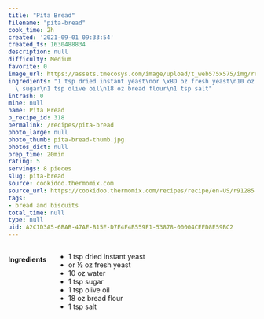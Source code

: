 ```yaml
---
title: "Pita Bread"
filename: "pita-bread"
cook_time: 2h
created: '2021-09-01 09:33:54'
created_ts: 1630488834
description: null
difficulty: Medium
favorite: 0
image_url: https://assets.tmecosys.com/image/upload/t_web575x575/img/recipe/ras/Assets/942C8336-8F3F-41CA-85D7-1A3CF42E0547/Derivates/D25184C1-D5A1-4D44-8637-7AEF21018166.jpg
ingredients: "1 tsp dried instant yeast\nor \xBD oz fresh yeast\n10 oz water\n1 tsp\
  \ sugar\n1 tsp olive oil\n18 oz bread flour\n1 tsp salt"
intrash: 0
mine: null
name: Pita Bread
p_recipe_id: 318
permalink: /recipes/pita-bread
photo_large: null
photo_thumb: pita-bread-thumb.jpg
photos_dict: null
prep_time: 20min
rating: 5
servings: 8 pieces
slug: pita-bread
source: cookidoo.thermomix.com
source_url: https://cookidoo.thermomix.com/recipes/recipe/en-US/r91285
tags:
- bread and biscuits
total_time: null
type: null
uid: A2C1D3A5-6BAB-47AE-B15E-D7E4F4B559F1-53878-00004CEED8E59BC2
---
```

<div class="large-8 medium-7 columns" id="writeup">	</div><!-- #writeup -->
</div><!-- #row-one -->
<div class="row" id="row-two">	<div class="medium-4 small-5 columns" id="ingredients"><h4>Ingredients</h4><div class="box box-ingredients content"><ul>
<li>1 tsp dried instant yeast</li>
<li>or ½ oz fresh yeast</li>
<li>10 oz water</li>
<li>1 tsp sugar</li>
<li>1 tsp olive oil</li>
<li>18 oz bread flour</li>
<li>1 tsp salt</li>
</ul>
</div>	</div>	<div class="medium-6 small-7 columns" id="directions">	</div>